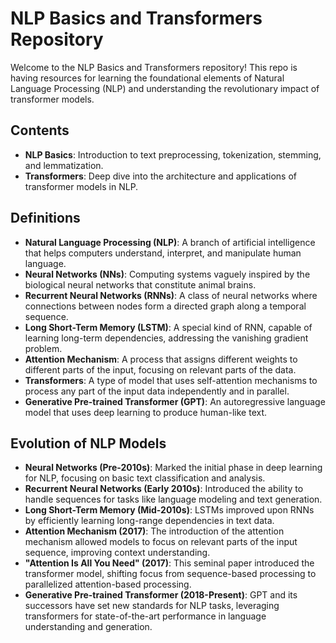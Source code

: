 
# NLP Basics and Transformers Repository

Welcome to the NLP Basics and Transformers repository! This repo is having resources for learning the foundational elements of Natural Language Processing (NLP) and understanding the revolutionary impact of transformer models.

## Contents

- **NLP Basics**: Introduction to text preprocessing, tokenization, stemming, and lemmatization.
- **Transformers**: Deep dive into the architecture and applications of transformer models in NLP.

## Definitions

- **Natural Language Processing (NLP)**: A branch of artificial intelligence that helps computers understand, interpret, and manipulate human language.
- **Neural Networks (NNs)**: Computing systems vaguely inspired by the biological neural networks that constitute animal brains.
- **Recurrent Neural Networks (RNNs)**: A class of neural networks where connections between nodes form a directed graph along a temporal sequence.
- **Long Short-Term Memory (LSTM)**: A special kind of RNN, capable of learning long-term dependencies, addressing the vanishing gradient problem.
- **Attention Mechanism**: A process that assigns different weights to different parts of the input, focusing on relevant parts of the data.
- **Transformers**: A type of model that uses self-attention mechanisms to process any part of the input data independently and in parallel.
- **Generative Pre-trained Transformer (GPT)**: An autoregressive language model that uses deep learning to produce human-like text.

## Evolution of NLP Models

- **Neural Networks (Pre-2010s)**: Marked the initial phase in deep learning for NLP, focusing on basic text classification and analysis.
- **Recurrent Neural Networks (Early 2010s)**: Introduced the ability to handle sequences for tasks like language modeling and text generation.
- **Long Short-Term Memory (Mid-2010s)**: LSTMs improved upon RNNs by efficiently learning long-range dependencies in text data.
- **Attention Mechanism (2017)**: The introduction of the attention mechanism allowed models to focus on relevant parts of the input sequence, improving context understanding.
- **"Attention Is All You Need" (2017)**: This seminal paper introduced the transformer model, shifting focus from sequence-based processing to parallelized attention-based processing.
- **Generative Pre-trained Transformer (2018-Present)**: GPT and its successors have set new standards for NLP tasks, leveraging transformers for state-of-the-art performance in language understanding and generation.



